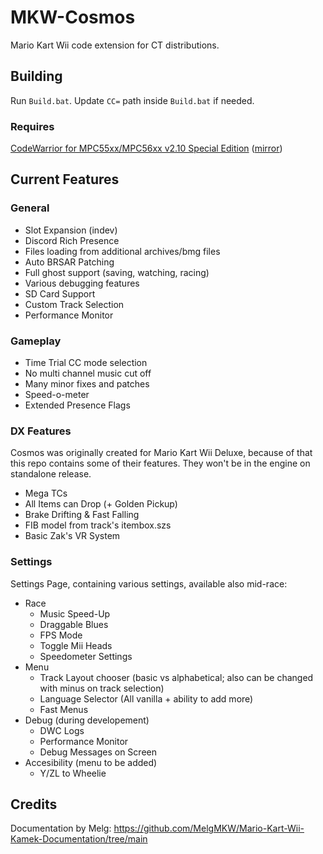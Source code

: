 # MKW-Cosmos

Mario Kart Wii code extension for CT distributions.

## Building
Run `Build.bat`. Update `CC=` path inside `Build.bat` if needed.

### Requires
[CodeWarrior for MPC55xx/MPC56xx v2.10 Special Edition](https://nxp.com/lgfiles/devsuites/PowerPC/CW55xx_v2_10_SE.exe) ([mirror](https://cache.nxp.com/lgfiles/devsuites/PowerPC/CW55xx_v2_10_SE.exe))

## Current Features
### General
- Slot Expansion (indev)
- Discord Rich Presence
- Files loading from additional archives/bmg files
- Auto BRSAR Patching
- Full ghost support (saving, watching, racing)
- Various debugging features
- SD Card Support
- Custom Track Selection
- Performance Monitor

### Gameplay
- Time Trial CC mode selection
- No multi channel music cut off
- Many minor fixes and patches
- Speed-o-meter
- Extended Presence Flags

### DX Features
Cosmos was originally created for Mario Kart Wii Deluxe, because of that this repo contains some of their features. They won't be in the engine on standalone release.
- Mega TCs
- All Items can Drop (+ Golden Pickup)
- Brake Drifting & Fast Falling
- FIB model from track's itembox.szs
- Basic Zak's VR System

### Settings
Settings Page, containing various settings, available also mid-race:
- Race
  - Music Speed-Up
  - Draggable Blues
  - FPS Mode
  - Toggle Mii Heads
  - Speedometer Settings
- Menu
  - Track Layout chooser (basic vs alphabetical;
also can be changed with minus on track selection)
  - Language Selector (All vanilla + ability to add more)
  - Fast Menus
- Debug (during developement)
  - DWC Logs
  - Performance Monitor
  - Debug Messages on Screen
- Accesibility (menu to be added)
  - Y/ZL to Wheelie


## Credits
Documentation by Melg: https://github.com/MelgMKW/Mario-Kart-Wii-Kamek-Documentation/tree/main
